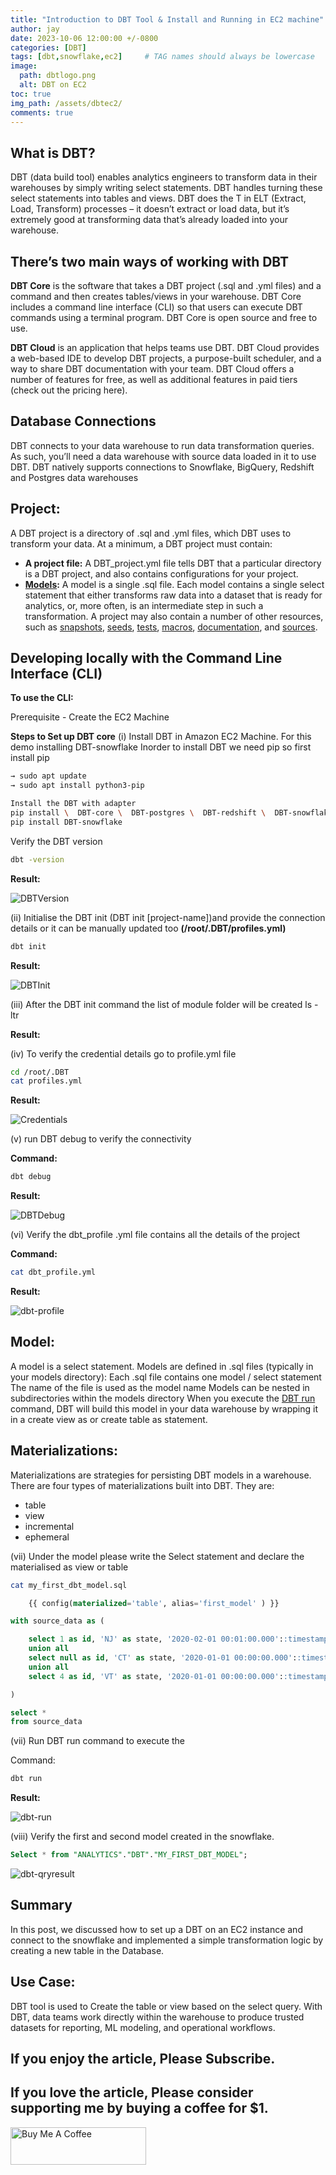 ```yaml
---
title: "Introduction to DBT Tool & Install and Running in EC2 machine"
author: jay
date: 2023-10-06 12:00:00 +/-0800
categories: [DBT]
tags: [dbt,snowflake,ec2]     # TAG names should always be lowercase
image:
  path: dbtlogo.png
  alt: DBT on EC2
toc: true
img_path: /assets/dbtec2/
comments: true
---
```


<!-- Google tag (gtag.js) -->
<script async src="https://www.googletagmanager.com/gtag/js?id=G-56G57XP8PY"></script>
<script>
  window.dataLayer = window.dataLayer || [];
  function gtag(){dataLayer.push(arguments);}
  gtag('js', new Date());

  gtag('config', 'G-56G57XP8PY');
</script>

## What is DBT?

DBT  (data build tool) enables analytics engineers to transform data in their warehouses by simply writing select statements. DBT handles turning these select statements into tables and views.
DBT does the T in ELT (Extract, Load, Transform) processes – it doesn’t extract or load data, but it’s extremely good at transforming data that’s already loaded into your warehouse.

## There’s two main ways of working with DBT

**DBT Core** is the software that takes a DBT project (.sql and .yml files) and a command and then creates tables/views in your warehouse. DBT Core includes a command line interface (CLI) so that users can execute DBT commands using a terminal program. DBT Core is open source and free to use.

**DBT Cloud** is an application that helps teams use DBT. DBT Cloud provides a web-based IDE to develop DBT projects, a purpose-built scheduler, and a way to share DBT documentation with your team. DBT Cloud offers a number of features for free, as well as additional features in paid tiers (check out the pricing here).

## Database Connections​
DBT connects to your data warehouse to run data transformation queries. As such, you’ll need a data warehouse with source data loaded in it to use DBT. DBT natively supports connections to Snowflake, BigQuery, Redshift and Postgres data warehouses

## Project:
A DBT project is a directory of .sql and .yml files, which DBT uses to transform your data. At a minimum, a DBT project must contain:
- **A project file:** A DBT_project.yml file tells DBT that a particular directory is a DBT project, and also contains configurations for your project.
- **[Models](https://docs.getdbt.com/docs/build/sql-models):** A model is a single .sql file. Each model contains a single select statement that either transforms raw data into a dataset that is ready for analytics, or, more often, is an intermediate step in such a transformation.
A project may also contain a number of other resources, such as [snapshots](https://docs.getdbt.com/docs/build/snapshots), [seeds](https://docs.getdbt.com/docs/build/seeds), [tests](https://docs.getdbt.com/docs/build/tests), [macros](https://docs.getdbt.com/docs/build/jinja-macros#macros), [documentation](https://docs.getdbt.com/docs/collaborate/documentation), and [sources](https://medium.com/r?url=https%3A%2F%2Fdocs.getdbt.com%2Fdocs%2Fbuilding-a-dbt-project%2Fusing-sources).

## Developing locally with the Command Line Interface (CLI)​

**To use the CLI:**

Prerequisite - Create the EC2 Machine

**Steps to Set up DBT core**
(i) Install DBT in Amazon EC2 Machine. For this demo installing DBT-snowflake
Inorder to install DBT we need pip so first install pip
```sh
→ sudo apt update
→ sudo apt install python3-pip
```

```sh
Install the DBT with adapter 
pip install \  DBT-core \  DBT-postgres \  DBT-redshift \  DBT-snowflake \  DBT-bigquery 
pip install DBT-snowflake
```

Verify the DBT version

```sh
dbt -version
```

**Result:**

![DBTVersion](dbt-version.png)


(ii) Initialise the DBT init (DBT init [project-name])and provide the connection details or it can be manually updated too **(/root/.DBT/profiles.yml)**

```sh
dbt init
```


**Result:**

![DBTInit](dbtinitresult.png)


(iii) After the DBT init command the list of module folder will be created
ls -ltr

**Result:**



(iv) To verify the credential details go to profile.yml file

```sh
cd /root/.DBT
cat profiles.yml
```

**Result:**

![Credentials](credential.png)

		
(v) run DBT debug to verify the connectivity

**Command:**
```sh
dbt debug
```

**Result:**

![DBTDebug](dbtdebug.png)

(vi) Verify the dbt_profile .yml file contains all the details of the project

**Command:**
```sh
cat dbt_profile.yml
```

**Result:**

![dbt-profile](dbt-profile.png)


## Model:
A model is a select statement. Models are defined in .sql files (typically in your models directory):
Each .sql file contains one model / select statement
The name of the file is used as the model name
Models can be nested in subdirectories within the models directory
When you execute the [DBT run ](https://docs.getdbt.com/reference/commands/run) command, DBT will build this model in your data warehouse by wrapping it in a create view as or create table as statement.

## Materializations:
Materializations are strategies for persisting DBT models in a warehouse. There are four types of materializations built into DBT. They are:
- table
- view
- incremental
- ephemeral

(vii) Under the model please write the Select statement and declare the materialised as view or table

```sh
cat my_first_dbt_model.sql
```

```sql
    {{ config(materialized='table', alias='first_model' ) }}

with source_data as (

    select 1 as id, 'NJ' as state, '2020-02-01 00:01:00.000'::timestamp as updated_at
    union all
    select null as id, 'CT' as state, '2020-01-01 00:00:00.000'::timestamp as updated_at
    union all
    select 4 as id, 'VT' as state, '2020-01-01 00:00:00.000'::timestamp as updated_at

)

select *
from source_data

```

(vii) Run DBT run command to execute the 

Command:
```sh
dbt run
```

**Result:**

![dbt-run](dbtrun.png)

(viii) Verify the first and second model created in the snowflake.

```sql
Select * from "ANALYTICS"."DBT"."MY_FIRST_DBT_MODEL";
```

![dbt-qryresult](dbtrun.png)


## Summary
In this post, we discussed how to set up a DBT on an EC2 instance and connect to the snowflake and implemented a simple transformation logic by creating a new table in the Database.

## Use Case:

DBT tool is used to Create the table or view based on the select query.
With DBT, data teams work directly within the warehouse to produce trusted datasets for reporting, ML modeling, and operational workflows.






## If you enjoy the article, Please Subscribe.
## If you love the article, Please consider supporting me by buying a coffee for $1.

<a href="https://www.buymeacoffee.com/jayaananth" target="_blank"><img src="https://cdn.buymeacoffee.com/buttons/v2/default-yellow.png" alt="Buy Me A Coffee" style="height: 60px !important;width: 217px !important;" ></a>


<script async src="https://pagead2.googlesyndication.com/pagead/js/adsbygoogle.js?client=ca-pub-4606733459883553"
     crossorigin="anonymous"></script>